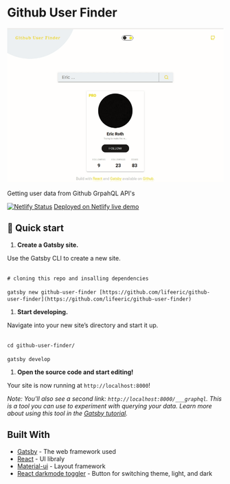 
# Github User Finder

![image](gfu.gif)

Getting user data from Github GrpahQL API's

  [![Netlify Status](https://api.netlify.com/api/v1/badges/f6b4005a-af82-4959-a149-5910f5d17c28/deploy-status)](https://app.netlify.com/sites/userfinder/deploys)
  [Deployed on Netlify live demo]([https://userfinder.netlify.app/](https://userfinder.netlify.app/))

## 🚀 Quick start

  

1.  **Create a Gatsby site.**

  

Use the Gatsby CLI to create a new site.

  

```shell

# cloning this repo and insalling dependencies

gatsby new github-user-finder [https://github.com/lifeeric/github-user-finder](https://github.com/lifeeric/github-user-finder)

```

  

1.  **Start developing.**

  

Navigate into your new site’s directory and start it up.

  

```shell

cd github-user-finder/

gatsby develop

```

  

1.  **Open the source code and start editing!**

  

Your site is now running at `http://localhost:8000`!

  

_Note: You'll also see a second link: _`http://localhost:8000/___graphql`_. This is a tool you can use to experiment with querying your data. Learn more about using this tool in the [Gatsby tutorial](https://www.gatsbyjs.org/tutorial/part-five/#introducing-graphiql)._


## Built With

* [Gatsby](http://www.dropwizard.io/1.0.2/docs/) - The web framework used
* [React](https://maven.apache.org/) - UI libraly
* [Material-ui](https://rometools.github.io/rome/) - Layout framework
* [React darkmode toggler](https://www.npmjs.com/package/react-darkmode-toggler) - Button for switching theme, light, and dark

  
